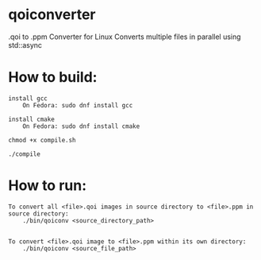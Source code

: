 # qoiconverter

.qoi to .ppm Converter for Linux
Converts multiple files in parallel using std::async

# How to build:

    install gcc
        On Fedora: sudo dnf install gcc

    install cmake
        On Fedora: sudo dnf install cmake

    chmod +x compile.sh

    ./compile

# How to run:

    To convert all <file>.qoi images in source directory to <file>.ppm in source directory:
        ./bin/qoiconv <source_directory_path>
        

    To convert <file>.qoi image to <file>.ppm within its own directory:
        ./bin/qoiconv <source_file_path>

